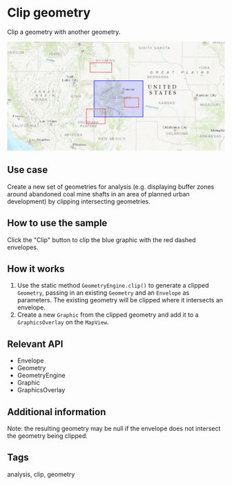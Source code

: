 # Clip geometry

Clip a geometry with another geometry.

![](ClipGeometry.png)

## Use case

Create a new set of geometries for analysis (e.g. displaying buffer zones around abandoned coal mine shafts in an area of planned urban development) by clipping intersecting geometries.

## How to use the sample

Click the "Clip" button to clip the blue graphic with the red dashed envelopes.

## How it works

1.  Use the static method `GeometryEngine.clip()` to generate a clipped `Geometry`, passing in an existing `Geometry` and an `Envelope` as parameters.  The existing geometry will be clipped where it intersects an envelope.
2.  Create a new `Graphic` from the clipped geometry and add it to a `GraphicsOverlay` on the `MapView`.

## Relevant API

* Envelope
* Geometry
* GeometryEngine
* Graphic
* GraphicsOverlay

## Additional information

Note: the resulting geometry may be null if the envelope does not intersect the geometry being clipped.

## Tags

analysis, clip, geometry
